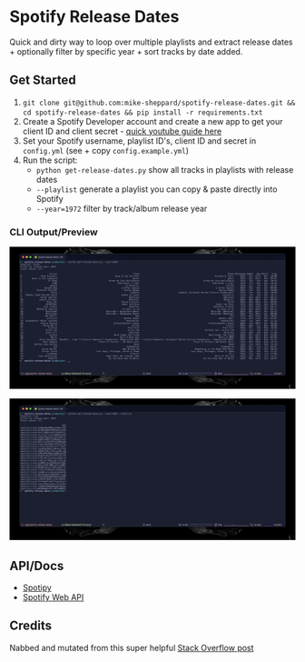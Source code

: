 # Spotify Release Dates
Quick and dirty way to loop over multiple playlists and extract release dates + optionally filter by specific year + sort tracks by date added.

## Get Started
1. `git clone git@github.com:mike-sheppard/spotify-release-dates.git && cd spotify-release-dates && pip install -r requirements.txt`
1. Create a Spotify Developer account and create a new app to get your client ID and client secret - [quick youtube guide here](https://www.youtube.com/watch?v=kaBVN8uP358)
1. Set your Spotify username, playlist ID's, client ID and secret in `config.yml` (see + copy `config.example.yml`)
1. Run the script:
    - `python get-release-dates.py` show all tracks in playlists with release dates
    - `--playlist` generate a playlist you can copy & paste directly into Spotify
    - `--year=1972` filter by track/album release year

### CLI Output/Preview
![Preview playlist CLI output](./docs/preview-tracks.png)

![Preview playlist CLI output](./docs/preview-playlist.png)

## API/Docs
- [Spotipy](https://spotipy.readthedocs.io/en/2.22.1/#examples)
- [Spotify Web API](https://developer.spotify.com/documentation/web-api/)

## Credits
Nabbed and mutated from this super helpful [Stack Overflow post](https://stackoverflow.com/a/77714867)
